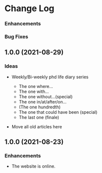 # Change Log


### Enhancements

### Bug Fixes


## 1.0.0 (2021-08-29)

### Ideas

- Weekly/Bi-weekly phd life diary series
  - The one where...
  - The one with...
  - The one without...(special)
  - The one in/at/after/on...
  - (The one hundredth)
  - The one that could have been (special)
  - The last one (finale)

- Move all old articles here

## 1.0.0 (2021-08-23)

### Enhancements

- The website is online.